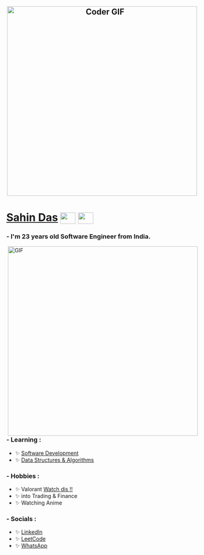 <h2 align="center">
 <abc>
    <img src="https://media.giphy.com/media/SWoSkN6DxTszqIKEqv/giphy.gif" alt="Coder GIF" width="500">
 </abc>
</h2>



# [Sahin Das](https://xahinds2.me/portfolio) <a href="https://www.leetcode.com/manish010" target="blank"><img align="center" src="https://raw.githubusercontent.com/rahuldkjain/github-profile-readme-generator/master/src/images/icons/Social/leet-code.svg" alt="manish010" height="30" width="40" /></a> <a href="https://linkedin.com/in/manish-s-35aa69118/" target="blank"><img align="center" src="https://raw.githubusercontent.com/rahuldkjain/github-profile-readme-generator/master/src/images/icons/Social/linked-in-alt.svg" alt="manish-s-35aa69118/" height="30" width="40" /></a> 

### - I'm 23 years old Software Engineer from India.

<img hight="400" width="500" alt="GIF" align="right" src="https://leetcard.jacoblin.cool/xahinds2?theme=unicorn&font=Oswald&ext=activity">

### - Learning :
- ✨ [Software Development](https://github.com/xahinds2?tab=repositories)
- ✨ [Data Structures & Algorithms](https://github.com/xahinds2/DataStructures)

### - Hobbies : 
- ✨ Valorant [Watch dis !!](https://youtu.be/JTcxQobM2s0)
- ✨ into Trading & Finance
- ✨ Watching Anime

### - Socials :
- ✨ [LinkedIn](https://www.linkedin.com/in/xahinds2/)
- ✨ [LeetCode](https://leetcode.com/xahinds2/)
- ✨ [WhatsApp](https://wa.me/918474061062?text=Hi)
